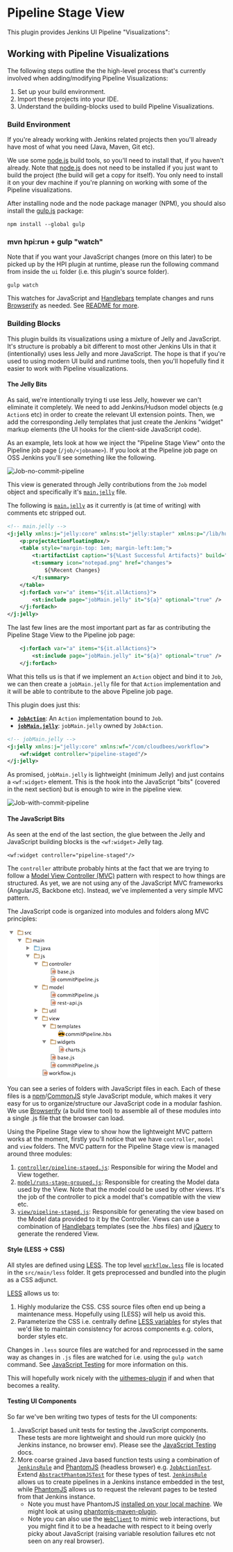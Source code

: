 # Pipeline Stage View

This plugin provides Jenkins UI Pipeline "Visualizations":

## Working with Pipeline Visualizations

The following steps outline the the high-level process that's currently involved when adding/modifying Pipeline
Visualizations:

1. Set up your build environment.
1. Import these projects into your IDE.
1. Understand the building-blocks used to build Pipeline Visualizations.

### Build Environment

If you're already working with Jenkins related projects then you'll already have most of what you need (Java, Maven, Git etc).

We use some [node.js][nodejs] build tools, so you'll need to install that, if you haven't already.  Note that
[node.js][nodejs] does not need to be installed if you just want to build the project (the build will get a copy
for itself).  You only need to install it on your dev machine if you're planning on working with some of the Pipeline
visualizations.

After installing node and the node package manager (NPM), you should also install the [gulp.js](http://gulpjs.com/) package:

```
npm install --global gulp
```

### mvn hpi:run + gulp "watch"

Note that if you want your JavaScript changes (more on this later) to be picked up by the HPI plugin at runtime, please
run the following command from inside the `ui` folder (i.e. this plugin's source folder).

```
gulp watch
```

This watches for JavaScript and [Handlebars][Handlebars] template changes and runs [Browserify][Browserify] as needed.
See [README for more][js_testing].

### Building Blocks

This plugin builds its visualizations using a mixture of Jelly and JavaScript.  It's structure is probably a bit different to
most other Jenkins UIs in that it (intentionally) uses less Jelly and more JavaScript.  The hope is that if you're used to using modern
UI build and runtime tools, then you'll hopefully find it easier to work with Pipeline visualizations.

#### The Jelly Bits
As said, we're intentionally trying ti use less Jelly, however we can't eliminate it completely.  We need to add Jenkins/Hudson
model objects (e.g `Action`s etc) in order to create the relevant UI extension points.  Then, we add the corresponding Jelly templates
that just create the Jenkins "widget" markup elements (the UI hooks for the client-side JavaScript code).

As an example, lets look at how we inject the "Pipeline Stage View" onto the Pipeline job page (`/job/<jobname>`).
If you look at the Pipeline job page on OSS Jenkins you'll see something like the following.

![Job-no-commit-pipeline](./docs/Job-no-commit-pipeline.png)

This view is generated through Jelly contributions from the `Job` model object and specifically it's [`main.jelly`][main_jelly] file.

The following is [`main.jelly`][main_jelly] as it currently is (at time of writing) with comments etc stripped out.

```xml
<!-- main.jelly -->
<j:jelly xmlns:j="jelly:core" xmlns:st="jelly:stapler" xmlns:p="/lib/hudson/project" xmlns:t="/lib/hudson">
    <p:projectActionFloatingBox/>
    <table style="margin-top: 1em; margin-left:1em;">
        <t:artifactList caption="${%Last Successful Artifacts}" build="${it.lastSuccessfulBuild}" baseURL="lastSuccessfulBuild/" permission="${it.lastSuccessfulBuild.ARTIFACTS}"/>
        <t:summary icon="notepad.png" href="changes">
            ${%Recent Changes}
        </t:summary>
    </table>
    <j:forEach var="a" items="${it.allActions}">
        <st:include page="jobMain.jelly" it="${a}" optional="true" />
    </j:forEach>
</j:jelly>
```

The last few lines are the most important part as far as contributing the Pipeline Stage View to the Pipeline job page:

```xml
    <j:forEach var="a" items="${it.allActions}">
        <st:include page="jobMain.jelly" it="${a}" optional="true" />
    </j:forEach>
```

What this tells us is that if we implement an `Action` object and bind it to `Job`, we can then create a
`jobMain.jelly` file for that `Action` implementation and it will be able to contribute to the above Pipeline job
page.

This plugin does just this:

* [__`JobAction`__][JobAction]: An `Action` implementation bound to `Job`.
* [__`jobMain.jelly`__][jobmain_jelly]: `jobMain.jelly` owned by `JobAction`.


```xml
<!-- jobMain.jelly -->
<j:jelly xmlns:j="jelly:core" xmlns:wf="/com/cloudbees/workflow">
    <wf:widget controller="pipeline-staged"/>
</j:jelly>
```

As promised, `jobMain.jelly` is lightweight (minimum Jelly) and just contains a `<wf:widget>` element. This is the
hook into the JavaScript "bits" (covered in the next section) but is enough to wire in the pipeline view.

![Job-with-commit-pipeline](./docs/Job-with-commit-pipeline.png)

#### The JavaScript Bits

As seen at the end of the last section, the glue between the Jelly and JavaScript building blocks is the `<wf:widget>`
Jelly tag.

```
<wf:widget controller="pipeline-staged"/>
```

The `controller` attribute probably hints at the fact that we are trying to follow a [Model View Controller (MVC)](http://en.wikipedia.org/wiki/Model%E2%80%93view%E2%80%93controller)
pattern with respect to how things are structured.  As yet, we are not using any of the JavaScript MVC frameworks (AngularJS, Backbone etc).
Instead, we've implemented a very simple MVC pattern.

The JavaScript code is organized into modules and folders along MVC principles:

![javascript-module-org](./docs/javascript-module-org.png)

You can see a series of folders with JavaScript files in each.  Each of these files is a [npm][nodejs]/[CommonJS][CommonJS]
style JavaScript module, which makes it very easy for us to organize/structure our JavaScript code in a modular fashion.  We use
[Browserify][Browserify] (a build time tool) to assemble all of these modules into a single .js file that the browser can load.

Using the Pipeline Stage view to show how the lightweight MVC pattern works at the moment, firstly you'll notice that we
have `controller`, `model` and `view` folders.  The MVC pattern for the Pipeline Stage view is managed around three modules:

1. [`controller/pipeline-staged.js`](src/main/js/controller/pipeline-staged.js): Responsible for wiring the Model and View together.
1. [`model/runs-stage-grouped.js`](src/main/js/model/runs-stage-grouped.js): Responsible for creating the Model data used by the View.  Note that the model could
be used by other views.  It's the job of the controller to pick a model that's compatible with the view etc.
1. [`view/pipeline-staged.js`](src/main/js/commit/pipeline-staged.js): Responsible for generating the view based on the Model data provided
to it by the Controller.  Views can use a combination of [Handlebars][Handlebars] templates (see the .hbs files) and [jQuery][jquery] to generate the rendered View.

#### Style (LESS -> CSS)
All styles are defined using [LESS].  The top level [`workflow.less`][workflow_less] file is located in the `src/main/less` folder.  It gets
preprocessed and bundled into the plugin as a CSS adjunct.

[LESS] allows us to:

1. Highly modularize the CSS.  CSS source files often end up being a maintenance mess.  Hopefully using [LESS} will help us avoid this.
1. Parameterize the CSS i.e. centrally define [LESS variables][variables_less] for styles that we'd like to maintain consistency for
across components e.g. colors, border styles etc.

Changes in `.less` source files are watched for and reprocessed in the same way as changes in `.js` files are watched for i.e. using the
`gulp watch` command.  See [JavaScript Testing][js_testing] for more information on this.

This will hopefully work nicely with the [uithemes-plugin](https://github.com/jenkinsci/uithemes-plugin) if and when that becomes a reality.

#### Testing UI Components
So far we've ben writing two types of tests for the UI components:

1. JavaScript based unit tests for testing the JavaScript components.  These tests are more lightweight and should run more quickly (no Jenkins instance, no browser env).
Please see the [JavaScript Testing][js_testing] docs.
1. More coarse grained Java based function tests using a combination of [`JenkinsRule`][JenkinsRule] and [PhantomJS] (headless browser)
e.g. [`JobActionTest`][JobActionTest].  Extend [`AbstractPhantomJSTest`][AbstractPhantomJSTest] for these types of test.
[`JenkinsRule`][JenkinsRule] allows us to create pipelines in a Jenkins instance embedded in the test, while [PhantomJS] allows us to
request the relevant pages to be tested from that Jenkins instance.
    * Note you must have PhantomJS [installed on your local machine](http://phantomjs.org/download.html).  We might look at using [phantomjs-maven-plugin](https://github.com/klieber/phantomjs-maven-plugin).
    * Note you can also use the [`WebClient`][WebClient] to mimic web interactions, but you might find it to be a headache with respect
    to it being overly picky about JavaScript (raising variable resolution failures etc not seen on any real browser).

[main_jelly]: https://github.com/jenkinsci/workflow-plugin/blob/master/job/src/main/resources/org/jenkinsci/plugins/workflow/job/Job/main.jelly
[JobAction]: src/main/java/com/cloudbees/workflow/ui/view/JobAction.java
[js_testing]: src/test/js/README.md
[jobmain_jelly]: src/main/resources/com/cloudbees/workflow/ui/view/JobAction/jobMain.jelly
[widgettag_jelly]: src/main/resources/com/cloudbees/workflow/widget.jelly
[Handlebars]: http://handlebarsjs.com/
[Browserify]: http://browserify.org/
[jquery]: http://jquery.com/
[nodejs]: http://nodejs.org/
[CommonJS]: http://wiki.commonjs.org/wiki/CommonJS
[JenkinsRule]: http://javadoc.jenkins-ci.org/org/jvnet/hudson/test/JenkinsRule.html
[PhantomJS]: http://phantomjs.org/
[WebClient]: http://javadoc.jenkins-ci.org/org/jvnet/hudson/test/JenkinsRule.WebClient.html
[JobActionTest]: src/test/java/com/cloudbees/workflow/ui/view/JobActionTest.java
[AbstractPhantomJSTest]: src/test/java/com/cloudbees/workflow/ui/AbstractPhantomJSTest.java
[LESS]: http://lesscss.org/
[workflow_less]: src/main/less/workflow.less
[variables_less]: src/main/less/variables.less
